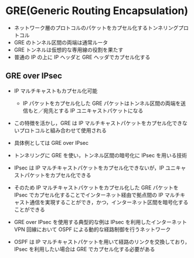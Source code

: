 # GRE(Generic Routing Encapsulation)

- ネットワーク層のプロトコルのパケットをカプセル化するトンネリングプロトコル
- GRE のトンネル区間の両端は通常ルータ
- GRE トンネルは仮想的な専用線の役割を果たす
- 普通の IP の上に IP ヘッダと GRE ヘッダでカプセル化する

## GRE over IPsec

- IP マルチキャストもカプセル化可能

  - IP パケットをカプセル化した GRE パケットはトンネル区間の両端を送信もと／宛先とする IP ユニキャストパケットになる

- この特徴を活かし，GRE は IP マルチキャストパケットをカプセル化できないプロトコルと組み合わせて使用される
- 具体例としては GRE over IPsec
- トンネリングに GRE を使い，トンネル区間の暗号化に IPsec を用いる技術
- IPsec は IP マルチキャストパケットをカプセル化できないが，IP ユニキャストパケットをカプセル化できる
- そのため IP マルチキャストパケットをカプセル化した GRE パケットを IPsec でカプセル化することでインターネット経由で拠点間の IP マルチキャスト通信を実現することができ，かつ，インターネット区間を暗号化することができる

- GRE over IPsec を使用する典型的な例は IPsec を利用したインターネット VPN 回線において OSPF による動的な経路制御を行うネットワーク
- OSPF は IP マルチキャストパケットを用いて経路のリンクを交換しており，IPsec を利用したい場合は GRE でカプセル化する必要がある
